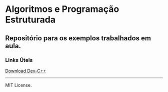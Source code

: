# Algoritmos e Programação Estruturada
## Repositório para os exemplos trabalhados em aula.

### Links Úteis
[Download Dev-C++](https://sourceforge.net/projects/orwelldevcpp/)

_________________________________________________________________

MIT License.

